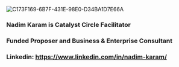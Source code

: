 ![C173F169-6B7F-431E-98E0-D34BA1D7E66A](https://user-images.githubusercontent.com/73400593/159860107-4d7d03ec-0f05-4136-ba25-8a51e5892a87.JPEG)

### Nadim Karam is Catalyst Circle Facilitator 
### Funded Proposer and Business & Enterprise Consultant
### Linkedin: https://www.linkedin.com/in/nadim-karam/ 

